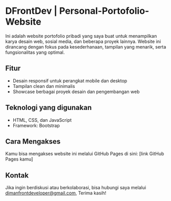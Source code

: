 # DFrontDev | Personal-Portofolio-Website

Ini adalah website portofolio pribadi yang saya buat untuk menampilkan karya desain web, sosial media, dan beberapa proyek lainnya. Website ini dirancang dengan fokus pada kesederhanaan, tampilan yang menarik, serta fungsionalitas yang optimal.

## Fitur
- Desain responsif untuk perangkat mobile dan desktop
- Tampilan clean dan minimalis
- Showcase berbagai proyek desain dan pengembangan web

## Teknologi yang digunakan
- HTML, CSS, dan JavaScript
- Framework: Bootstrap

## Cara Mengakses
Kamu bisa mengakses website ini melalui GitHub Pages di sini: [link GitHub Pages kamu]

## Kontak
Jika ingin berdiskusi atau berkolaborasi, bisa hubungi saya melalui dimanfrontdeveloper@gmail.com, Terima kasih!

